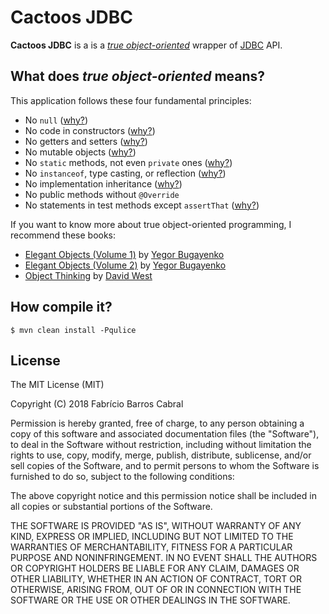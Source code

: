 # Cactoos JDBC

**Cactoos JDBC** is a is a [*true object-oriented*](http://www.yegor256.com/2014/11/20/seven-virtues-of-good-object.html)
wrapper of [JDBC](https://en.wikipedia.org/wiki/Java_Database_Connectivity)
API.

## What does *true object-oriented* means?

This application follows these four fundamental principles:

  * No `null` ([why?](http://www.yegor256.com/2014/05/13/why-null-is-bad.html))
  * No code in constructors ([why?](http://www.yegor256.com/2015/05/07/ctors-must-be-code-free.html))
  * No getters and setters ([why?](http://www.yegor256.com/2014/09/16/getters-and-setters-are-evil.html))
  * No mutable objects ([why?](http://www.yegor256.com/2014/06/09/objects-should-be-immutable.html))
  * No `static` methods, not even `private` ones ([why?](http://www.yegor256.com/2017/02/07/private-method-is-new-class.html))
  * No `instanceof`, type casting, or reflection ([why?](http://www.yegor256.com/2015/04/02/class-casting-is-anti-pattern.html))
  * No implementation inheritance ([why?](http://www.yegor256.com/2016/09/13/inheritance-is-procedural.html))
  * No public methods without `@Override`
  * No statements in test methods except `assertThat` ([why?](http://www.yegor256.com/2017/05/17/single-statement-unit-tests.html))

If you want to know more about true object-oriented programming, I recommend
these books:

- [Elegant Objects (Volume 1)](https://www.amazon.com/Elegant-Objects-1-Yegor-Bugayenko/dp/1519166915) by
[Yegor Bugayenko](http://www.yegor256.com)
- [Elegant Objects (Volume 2)](https://www.amazon.com/Elegant-Objects-2-Yegor-Bugayenko/dp/1534908307) by
[Yegor Bugayenko](http://www.yegor256.com)
- [Object Thinking](https://www.amazon.com/Object-Thinking-Developer-Reference-David/dp/0735619654)
by [David West](http://davewest.us)


## How compile it?

```
$ mvn clean install -Pqulice
```

## License

The MIT License (MIT)

Copyright (C) 2018 Fabrício Barros Cabral

Permission is hereby granted, free of charge, to any person obtaining a copy
of this software and associated documentation files (the "Software"), to deal
in the Software without restriction, including without limitation the rights
to use, copy, modify, merge, publish, distribute, sublicense, and/or sell
copies of the Software, and to permit persons to whom the Software is
furnished to do so, subject to the following conditions:

The above copyright notice and this permission notice shall be included in
all copies or substantial portions of the Software.

THE SOFTWARE IS PROVIDED "AS IS", WITHOUT WARRANTY OF ANY KIND, EXPRESS OR
IMPLIED, INCLUDING BUT NOT LIMITED TO THE WARRANTIES OF MERCHANTABILITY,
FITNESS FOR A PARTICULAR PURPOSE AND NONINFRINGEMENT. IN NO EVENT SHALL THE
AUTHORS OR COPYRIGHT HOLDERS BE LIABLE FOR ANY CLAIM, DAMAGES OR OTHER
LIABILITY, WHETHER IN AN ACTION OF CONTRACT, TORT OR OTHERWISE, ARISING FROM,
OUT OF OR IN CONNECTION WITH THE SOFTWARE OR THE USE OR OTHER DEALINGS IN THE
SOFTWARE.
